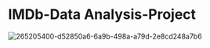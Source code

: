 # IMDb-Data Analysis-Project

![265205400-d52850a6-6a9b-498a-a79d-2e8cd248a7b6](https://github.com/data-enthusiast-urvashi/HOTEL-BOOKINGS-PROJECT/assets/148456153/f73ccf06-61d4-4e1d-9198-7514a3dba938)
